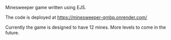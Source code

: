 Minesweeper game written using EJS.

The code is deployed at https://minesweeper-qmbp.onrender.com/

Currently the game is designed to have 12 mines. More levels to come in the future.
